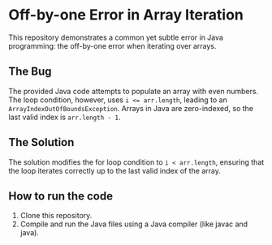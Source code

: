 # Off-by-one Error in Array Iteration

This repository demonstrates a common yet subtle error in Java programming: the off-by-one error when iterating over arrays.

## The Bug

The provided Java code attempts to populate an array with even numbers. The loop condition, however, uses `i <= arr.length`, leading to an `ArrayIndexOutOfBoundsException`. Arrays in Java are zero-indexed, so the last valid index is `arr.length - 1`.

## The Solution

The solution modifies the for loop condition to `i < arr.length`, ensuring that the loop iterates correctly up to the last valid index of the array.

## How to run the code

1. Clone this repository.
2. Compile and run the Java files using a Java compiler (like javac and java).